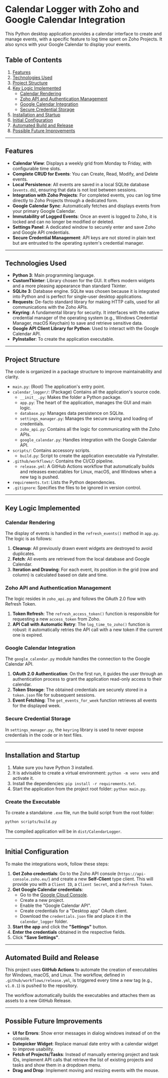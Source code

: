 # Calendar Logger with Zoho and Google Calendar Integration

This Python desktop application provides a calendar interface to create and manage events, with a specific feature to log time spent on Zoho Projects. It also syncs with your Google Calendar to display your events.

## Table of Contents

1. [Features](#features)
2. [Technologies Used](#technologies-used)
3. [Project Structure](#project-structure)
4. [Key Logic Implemented](#key-logic-implemented)
    * [Calendar Rendering](#calendar-rendering)
    * [Zoho API and Authentication Management](#zoho-api-and-authentication-management)
    * [Google Calendar Integration](#google-calendar-integration)
    * [Secure Credential Storage](#secure-credential-storage)
5. [Installation and Startup](#installation-and-startup)
6. [Initial Configuration](#initial-configuration)
7. [Automated Build and Release](#automated-build-and-release)
8. [Possible Future Improvements](#possible-future-improvements)

---

## Features

* **Calendar View**: Displays a weekly grid from Monday to Friday, with configurable time slots.
* **Complete CRUD for Events**: You can Create, Read, Modify, and Delete events.
* **Local Persistence**: All events are saved in a local SQLite database (`events.db`), ensuring that data is not lost between sessions.
* **Integration with Zoho Projects**: For completed events, you can log time directly to Zoho Projects through a dedicated form.
* **Google Calendar Sync**: Automatically fetches and displays events from your primary Google Calendar.
* **Immutability of Logged Events**: Once an event is logged to Zoho, it is locked and can no longer be modified or deleted.
* **Settings Panel**: A dedicated window to securely enter and save Zoho and Google API credentials.
* **Secure Credential Management**: API keys are not stored in plain text but are entrusted to the operating system's credential manager.

---

## Technologies Used

* **Python 3**: Main programming language.
* **CustomTkinter**: Library chosen for the GUI. It offers modern widgets and a more pleasing appearance than standard Tkinter.
* **SQLite 3**: Database engine. SQLite was chosen because it is integrated into Python and is perfect for single-user desktop applications.
* **Requests**: De-facto standard library for making HTTP calls, used for all communications with the Zoho APIs.
* **Keyring**: A fundamental library for security. It interfaces with the native credential manager of the operating system (e.g., Windows Credential Manager, macOS Keychain) to save and retrieve sensitive data.
* **Google API Client Library for Python**: Used to interact with the Google Calendar API.
* **PyInstaller**: To create the application executable.

---

## Project Structure

The code is organized in a package structure to improve maintainability and clarity.

* `main.py`: (Root) The application's entry point.
* `calendar_logger/`: (Package) Contains all the application's source code.
  * `__init__.py`: Makes the folder a Python package.
  * `app.py`: The heart of the application, manages the GUI and main logic.
  * `database.py`: Manages data persistence on SQLite.
  * `settings_manager.py`: Manages the secure saving and loading of credentials.
  * `zoho_api.py`: Contains all the logic for communicating with the Zoho APIs.
  * `google_calendar.py`: Handles integration with the Google Calendar API.
* `scripts/`: Contains accessory scripts.
  * `build.py`: Script to create the application executable via PyInstaller.
* `.github/workflows/`: Contains the CI/CD pipeline.
  * `release.yml`: A GitHub Actions workflow that automatically builds and releases executables for Linux, macOS, and Windows when a new tag is pushed.
* `requirements.txt`: Lists the Python dependencies.
* `.gitignore`: Specifies the files to be ignored in version control.

---

## Key Logic Implemented

### Calendar Rendering

The display of events is handled in the `refresh_events()` method in `app.py`. The logic is as follows:

1. **Cleanup**: All previously drawn event widgets are destroyed to avoid duplicates.
2. **Fetch**: All events are retrieved from the local database and Google Calendar.
3. **Iteration and Drawing**: For each event, its position in the grid (row and column) is calculated based on date and time.

### Zoho API and Authentication Management

The logic resides in `zoho_api.py` and follows the OAuth 2.0 flow with Refresh Token.

1. **Token Refresh**: The `refresh_access_token()` function is responsible for requesting a new `access_token` from Zoho.
2. **API Call with Automatic Retry**: The `log_time_to_zoho()` function is robust: it automatically retries the API call with a new token if the current one is expired.

### Google Calendar Integration

The `google_calendar.py` module handles the connection to the Google Calendar API.

1. **OAuth 2.0 Authentication**: On the first run, it guides the user through an authentication process to grant the application read-only access to their calendar.
2. **Token Storage**: The obtained credentials are securely stored in a `token.json` file for subsequent sessions.
3. **Event Fetching**: The `get_events_for_week` function retrieves all events for the displayed week.

### Secure Credential Storage

In `settings_manager.py`, the `keyring` library is used to never expose credentials in the code or in text files.

---

## Installation and Startup

1. Make sure you have Python 3 installed.
2. It is advisable to create a virtual environment: `python -m venv venv` and activate it.
3. Install the dependencies: `pip install -r requirements.txt`.
4. Start the application from the project root folder: `python main.py`.

### Create the Executable

To create a standalone `.exe` file, run the build script from the root folder:

```bash
python scripts/build.py
```

The compiled application will be in `dist/CalendarLogger`.

---

## Initial Configuration

To make the integrations work, follow these steps:

1. **Get Zoho credentials**: Go to the Zoho API console (`https://api-console.zoho.eu/`) and create a new **Self-Client** type client. This will provide you with a `Client ID`, a `Client Secret`, and a `Refresh Token`.
2. **Get Google Calendar credentials**:
    * Go to the [Google Cloud Console](https://console.cloud.google.com/).
    * Create a new project.
    * Enable the "Google Calendar API".
    * Create credentials for a "Desktop app" OAuth client.
    * Download the `credentials.json` file and place it in the `calendar_logger` folder.
3. **Start the app** and click the **"Settings"** button.
4. **Enter the credentials** obtained in the respective fields.
5. Click **"Save Settings"**.

---

## Automated Build and Release

This project uses **GitHub Actions** to automate the creation of executables for Windows, macOS, and Linux. The workflow, defined in `.github/workflows/release.yml`, is triggered every time a new tag (e.g., `v1.0.1`) is pushed to the repository.

The workflow automatically builds the executables and attaches them as assets to a new GitHub Release.

---

## Possible Future Improvements

* **UI for Errors**: Show error messages in dialog windows instead of on the console.
* **Datepicker Widget**: Replace manual date entry with a calendar widget to improve usability.
* **Fetch of Projects/Tasks**: Instead of manually entering project and task IDs, implement API calls that retrieve the list of existing projects and tasks and show them in a dropdown menu.
* **Drag and Drop**: Implement moving and resizing events with the mouse.
